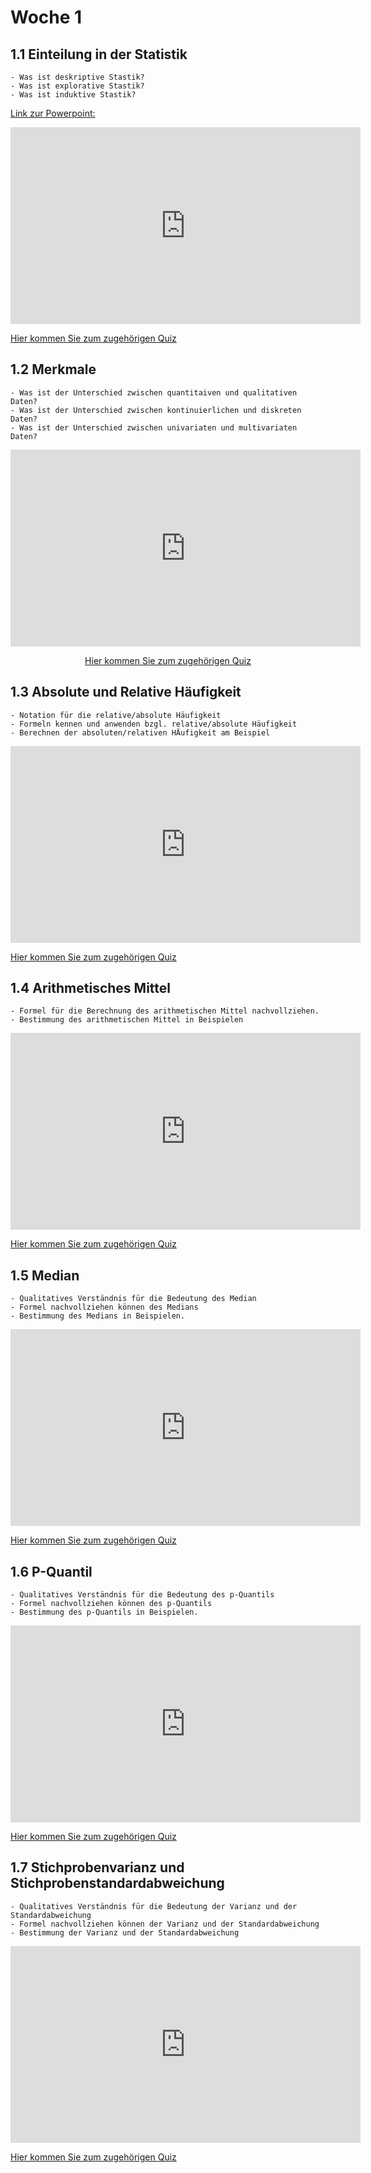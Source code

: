 # Woche 1

## 1.1 Einteilung in der Statistik
```{admonition} Das sollten Sie mitnehmen
- Was ist deskriptive Stastik?
- Was ist explorative Stastik?
- Was ist induktive Stastik?
```
[Link zur Powerpoint:](https://bwsyncandshare.kit.edu/s/Y5jaYPasDGNt3Xy)
<div align="center">
  <iframe width="560" height="315" src="https://www.youtube.com/embed/dhhRBwJbYhs?si=1lDkXdDbTDoBHE-H" title="YouTube video player" frameborder="0" allow="accelerometer; autoplay; clipboard-write; encrypted-media; gyroscope; picture-in-picture; web-share" referrerpolicy="strict-origin-when-cross-origin" allowfullscreen></iframe>
</div>

[Hier kommen Sie zum zugehörigen Quiz](https://moodle.th-brandenburg.de/mod/quiz/view.php?id=621652)



## 1.2 Merkmale

```{admonition} Das sollten Sie mitnehmen
- Was ist der Unterschied zwischen quantitaiven und qualitativen Daten?
- Was ist der Unterschied zwischen kontinuierlichen und diskreten Daten?
- Was ist der Unterschied zwischen univariaten und multivariaten Daten?
```

<div align="center">
<iframe width="560" height="315" src="https://www.youtube.com/embed/mcVR53wuBT0?si=DsnmIayn32Sx1AQc" title="YouTube video player" frameborder="0" allow="accelerometer; autoplay; clipboard-write; encrypted-media; gyroscope; picture-in-picture; web-share" referrerpolicy="strict-origin-when-cross-origin" allowfullscreen></iframe>

[Hier kommen Sie zum zugehörigen Quiz](https://moodle.th-brandenburg.de/mod/quiz/view.php?id=621753)
</div>



## 1.3 Absolute und Relative Häufigkeit


```{admonition} Das sollten Sie mitnehmen
- Notation für die relative/absolute Häufigkeit
- Formeln kennen und anwenden bzgl. relative/absolute Häufigkeit
- Berechnen der absoluten/relativen HÄufigkeit am Beispiel
```

<div align="center">
<iframe width="560" height="315" src="https://www.youtube.com/embed/7_6aQlHxfXo?si=3pV2J60rEwSVlxWp" title="YouTube video player" frameborder="0" allow="accelerometer; autoplay; clipboard-write; encrypted-media; gyroscope; picture-in-picture; web-share" referrerpolicy="strict-origin-when-cross-origin" allowfullscreen></iframe>
</div>


[Hier kommen Sie zum zugehörigen Quiz](https://moodle.th-brandenburg.de/mod/quiz/view.php?id=621756)


## 1.4 Arithmetisches Mittel


```{admonition} Das sollten Sie mitnehmen
- Formel für die Berechnung des arithmetischen Mittel nachvollziehen.
- Bestimmung des arithmetischen Mittel in Beispielen
```

<div align="center">
<iframe width="560" height="315" src="https://www.youtube.com/embed/86lIwpj7U1Q?si=rL_rhgtYHr4WEK7i" title="YouTube video player" frameborder="0" allow="accelerometer; autoplay; clipboard-write; encrypted-media; gyroscope; picture-in-picture; web-share" referrerpolicy="strict-origin-when-cross-origin" allowfullscreen></iframe>
</div>



[Hier kommen Sie zum zugehörigen Quiz](https://moodle.th-brandenburg.de/mod/quiz/view.php?id=622405)


## 1.5 Median

```{admonition} Das sollten Sie mitnehmen
- Qualitatives Verständnis für die Bedeutung des Median
- Formel nachvollziehen können des Medians
- Bestimmung des Medians in Beispielen.
```
<div align="center">
<iframe width="560" height="315" src="https://www.youtube.com/embed/yOgHhT_gXtg?si=lid02-giUItI-vfc" title="YouTube video player" frameborder="0" allow="accelerometer; autoplay; clipboard-write; encrypted-media; gyroscope; picture-in-picture; web-share" referrerpolicy="strict-origin-when-cross-origin" allowfullscreen></iframe>
</div>


[Hier kommen Sie zum zugehörigen Quiz](https://moodle.th-brandenburg.de/mod/quiz/view.php?id=622380)



## 1.6 P-Quantil

```{admonition} Das sollten Sie mitnehmen
- Qualitatives Verständnis für die Bedeutung des p-Quantils
- Formel nachvollziehen können des p-Quantils
- Bestimmung des p-Quantils in Beispielen.
```
<div align="center">
<iframe width="560" height="315" src="https://www.youtube.com/embed/5YTg1lW11Lo?si=I7RRZbmSTvxg9YRS" title="YouTube video player" frameborder="0" allow="accelerometer; autoplay; clipboard-write; encrypted-media; gyroscope; picture-in-picture; web-share" referrerpolicy="strict-origin-when-cross-origin" allowfullscreen></iframe>
</div>

[Hier kommen Sie zum zugehörigen Quiz](https://moodle.th-brandenburg.de/mod/quiz/view.php?id=622383)



## 1.7 Stichprobenvarianz und Stichprobenstandardabweichung
```{admonition} Das sollten Sie mitnehmen
- Qualitatives Verständnis für die Bedeutung der Varianz und der Standardabweichung
- Formel nachvollziehen können der Varianz und der Standardabweichung
- Bestimmung der Varianz und der Standardabweichung
```
<div align="center">
<iframe width="560" height="315" src="https://www.youtube.com/embed/7_vCuQ2nJjo?si=BLyt_nOJUvXsWpGu" title="YouTube video player" frameborder="0" allow="accelerometer; autoplay; clipboard-write; encrypted-media; gyroscope; picture-in-picture; web-share" referrerpolicy="strict-origin-when-cross-origin" allowfullscreen></iframe>
</div>


[Hier kommen Sie zum zugehörigen Quiz](https://moodle.th-brandenburg.de/mod/quiz/view.php?id=622401)





